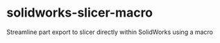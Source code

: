 # solidworks-slicer-macro
Streamline part export to slicer directly within SolidWorks using a macro
